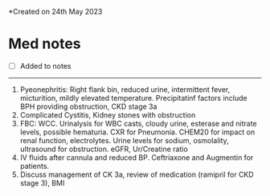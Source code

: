 *Created on 24th May 2023

# Med notes
- [ ] Added to notes
---

1. Pyeonephritis: Right flank bin, reduced urine, intermittent fever, micturition, mildly elevated temperature. Precipitatinf factors include BPH providing obstruction, CKD stage 3a
2. Complicated Cystitis, Kidney stones with obstruction
3. FBC: WCC. Urinalysis for WBC casts, cloudy urine, esterase and nitrate levels, possible hematuria. CXR for Pneumonia. CHEM20 for impact on renal function, electrolytes. Urine levels for sodium, osmolality, ultrasound for obstruction. eGFR, Ur/Creatine ratio
4. IV fluids after cannula and reduced BP. Ceftriaxone and Augmentin for patients.
5. Discuss management of CK 3a, review of medication (ramipril for CKD stage 3), BMI